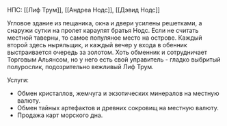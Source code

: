 НПС: [[Лиф Трум]], [[Андреа Нодс]], [[Дэвид Нодс]]

Угловое здание из пещаника, окна и двери усилены решетками, а снаружи сутки на пролет караулят братья Нодс. Если не считать местной таверны, то самое популяное место на острове. Каждый второй здесь ныряльщик, и каждый вечер у входа в обенник выстраивается очередь за золотом. Хоть обменник и сотрудничает Торговым Альянсом, но у него есть свой управитель - гладко выбритый полурослик, подозрительно вежливый Лиф Трум. 

Услуги: 
* Обмен кристаллов, жемчуга и экзотических минералов на местную валюту.
* Обмен тайных артефактов и древних сокровищ на местную валюту.
* Продажа карт морского дна.
